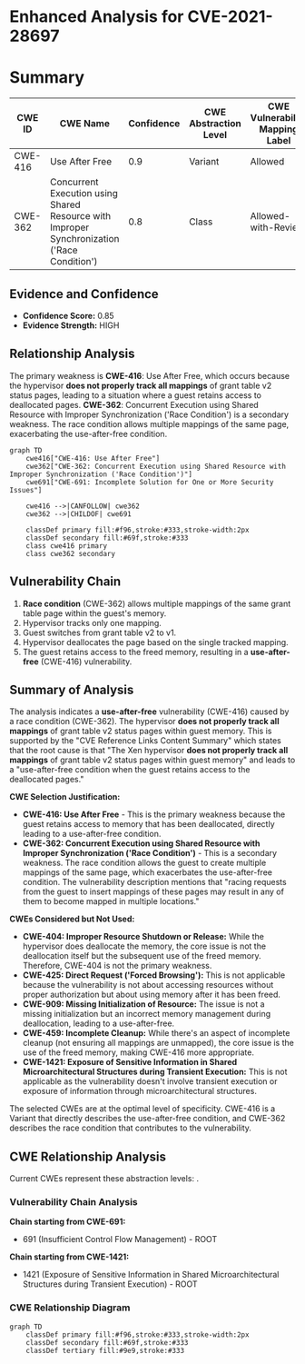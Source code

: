 # Enhanced Analysis for CVE-2021-28697

# Summary
| CWE ID | CWE Name | Confidence | CWE Abstraction Level | CWE Vulnerability Mapping Label | CWE-Vulnerability Mapping Notes |
|---|---|---|---|---|---|
| CWE-416 | Use After Free | 0.9 | Variant | Allowed | Primary CWE |
| CWE-362 | Concurrent Execution using Shared Resource with Improper Synchronization ('Race Condition') | 0.8 | Class | Allowed-with-Review | Secondary CWE |

## Evidence and Confidence

*   **Confidence Score:** 0.85
*   **Evidence Strength:** HIGH

## Relationship Analysis
The primary weakness is **CWE-416**: Use After Free, which occurs because the hypervisor **does not properly track all mappings** of grant table v2 status pages, leading to a situation where a guest retains access to deallocated pages.
**CWE-362**: Concurrent Execution using Shared Resource with Improper Synchronization ('Race Condition') is a secondary weakness. The race condition allows multiple mappings of the same page, exacerbating the use-after-free condition.

```mermaid
graph TD
    cwe416["CWE-416: Use After Free"]
    cwe362["CWE-362: Concurrent Execution using Shared Resource with Improper Synchronization ('Race Condition')"]
    cwe691["CWE-691: Incomplete Solution for One or More Security Issues"]

    cwe416 -->|CANFOLLOW| cwe362
    cwe362 -->|CHILDOF| cwe691
    
    classDef primary fill:#f96,stroke:#333,stroke-width:2px
    classDef secondary fill:#69f,stroke:#333
    class cwe416 primary
    class cwe362 secondary
```

## Vulnerability Chain
1.  **Race condition** (CWE-362) allows multiple mappings of the same grant table page within the guest's memory.
2.  Hypervisor tracks only one mapping.
3.  Guest switches from grant table v2 to v1.
4.  Hypervisor deallocates the page based on the single tracked mapping.
5.  The guest retains access to the freed memory, resulting in a **use-after-free** (CWE-416) vulnerability.

## Summary of Analysis
The analysis indicates a **use-after-free** vulnerability (CWE-416) caused by a race condition (CWE-362). The hypervisor **does not properly track all mappings** of grant table v2 status pages within guest memory. This is supported by the "CVE Reference Links Content Summary" which states that the root cause is that "The Xen hypervisor **does not properly track all mappings** of grant table v2 status pages within guest memory" and leads to a "use-after-free condition when the guest retains access to the deallocated pages."

**CWE Selection Justification:**

*   **CWE-416: Use After Free** - This is the primary weakness because the guest retains access to memory that has been deallocated, directly leading to a use-after-free condition.
*   **CWE-362: Concurrent Execution using Shared Resource with Improper Synchronization ('Race Condition')** - This is a secondary weakness. The race condition allows the guest to create multiple mappings of the same page, which exacerbates the use-after-free condition. The vulnerability description mentions that "racing requests from the guest to insert mappings of these pages may result in any of them to become mapped in multiple locations."

**CWEs Considered but Not Used:**

*   **CWE-404: Improper Resource Shutdown or Release:** While the hypervisor does deallocate the memory, the core issue is not the deallocation itself but the subsequent use of the freed memory. Therefore, CWE-404 is not the primary weakness.
*   **CWE-425: Direct Request ('Forced Browsing'):** This is not applicable because the vulnerability is not about accessing resources without proper authorization but about using memory after it has been freed.
*   **CWE-909: Missing Initialization of Resource:** The issue is not a missing initialization but an incorrect memory management during deallocation, leading to a use-after-free.
*   **CWE-459: Incomplete Cleanup:** While there's an aspect of incomplete cleanup (not ensuring all mappings are unmapped), the core issue is the use of the freed memory, making CWE-416 more appropriate.
*   **CWE-1421: Exposure of Sensitive Information in Shared Microarchitectural Structures during Transient Execution:** This is not applicable as the vulnerability doesn't involve transient execution or exposure of information through microarchitectural structures.

The selected CWEs are at the optimal level of specificity. CWE-416 is a Variant that directly describes the use-after-free condition, and CWE-362 describes the race condition that contributes to the vulnerability.


## CWE Relationship Analysis

Current CWEs represent these abstraction levels: .


### Vulnerability Chain Analysis

**Chain starting from CWE-691:**
- 691 (Insufficient Control Flow Management) - ROOT


**Chain starting from CWE-1421:**
- 1421 (Exposure of Sensitive Information in Shared Microarchitectural Structures during Transient Execution) - ROOT



### CWE Relationship Diagram

```mermaid
graph TD
    classDef primary fill:#f96,stroke:#333,stroke-width:2px
    classDef secondary fill:#69f,stroke:#333
    classDef tertiary fill:#9e9,stroke:#333
```